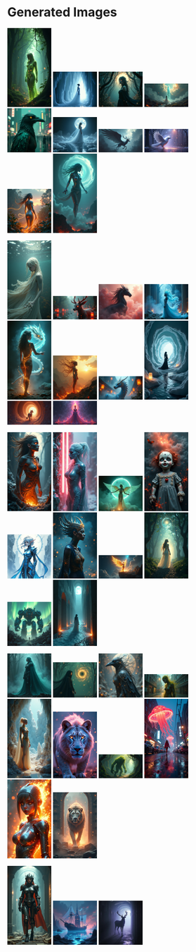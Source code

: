# Generated Images



<img src="2025_07_04_01.png" width="100"/> <img src="2025_07_04_02.png" width="100"/> <img src="2025_07_04_03.png" width="100"/> <img src="2025_07_04_04.png" width="100"/> <img src="2025_07_04_05.png" width="100"/> <img src="2025_07_04_06.png" width="100"/> <img src="2025_07_04_07.png" width="100"/> <img src="2025_07_04_08.png" width="100"/> <img src="2025_07_04_09.png" width="100"/> <img src="2025_07_04_10.png" width="100"/>

<img src="2025_07_04_11.png" width="100"/> <img src="2025_07_04_12.png" width="100"/> <img src="2025_07_04_13.png" width="100"/> <img src="2025_07_04_14.png" width="100"/> <img src="2025_07_04_15.png" width="100"/> <img src="2025_07_04_16.png" width="100"/> <img src="2025_07_04_17.png" width="100"/> <img src="2025_07_04_18.png" width="100"/> <img src="2025_07_04_19.png" width="100"/> <img src="2025_07_04_20.png" width="100"/>

<img src="2025_07_04_21.png" width="100"/> <img src="2025_07_04_22.png" width="100"/> <img src="2025_07_04_23.png" width="100"/> <img src="2025_07_04_24.png" width="100"/> <img src="2025_07_04_25.png" width="100"/> <img src="2025_07_04_26.png" width="100"/> <img src="2025_07_04_27.png" width="100"/> <img src="2025_07_04_28.png" width="100"/> <img src="2025_07_04_29.png" width="100"/> <img src="2025_07_04_30.png" width="100"/>

<img src="2025_07_04_31.png" width="100"/> <img src="2025_07_04_32.png" width="100"/> <img src="2025_07_04_33.png" width="100"/> <img src="2025_07_04_34.png" width="100"/> <img src="2025_07_04_35.png" width="100"/> <img src="2025_07_04_36.png" width="100"/> <img src="2025_07_04_37.png" width="100"/> <img src="2025_07_04_38.png" width="100"/> <img src="2025_07_04_39.png" width="100"/> <img src="2025_07_04_40.png" width="100"/>

<img src="2025_07_04_41.png" width="100"/> <img src="2025_07_04_42.png" width="100"/> <img src="2025_07_04_43.png" width="100"/>